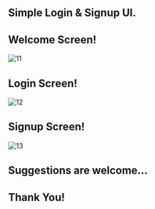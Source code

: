 ## Simple Login & Signup UI.



## Welcome Screen!

![11](https://user-images.githubusercontent.com/96062970/157800498-f916efb7-5262-44c9-9660-eb1324bd3b4a.png)




## Login Screen!

![12](https://user-images.githubusercontent.com/96062970/157800551-94b341ed-5bd6-418c-b427-d74a34977a6a.png)




## Signup Screen!

![13](https://user-images.githubusercontent.com/96062970/157800596-366dc342-6552-4b2e-8ee1-4e0f175d9953.png)







## Suggestions are welcome...

## Thank You!
